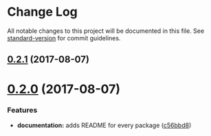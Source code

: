 # Change Log

All notable changes to this project will be documented in this file.
See [standard-version](https://github.com/conventional-changelog/standard-version) for commit guidelines.

<a name="0.2.1"></a>
## [0.2.1](https://github.com/wemake-services/remark-lint-are-links-valid/compare/remark-lint-are-links-valid-duplicate@0.2.0...remark-lint-are-links-valid-duplicate@0.2.1) (2017-08-07)




<a name="0.2.0"></a>
# [0.2.0](https://github.com/wemake-services/remark-lint-are-links-valid/compare/remark-lint-are-links-valid-duplicate@0.1.1...remark-lint-are-links-valid-duplicate@0.2.0) (2017-08-07)


### Features

* **documentation:** adds README for every package ([c56bbd8](https://github.com/wemake-services/remark-lint-are-links-valid/commit/c56bbd8))
